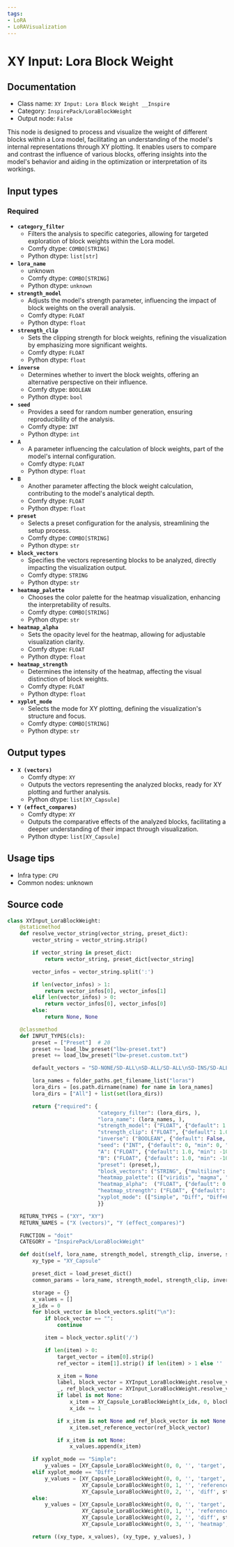 ```yaml
---
tags:
- LoRA
- LoRAVisualization
---
```


# XY Input: Lora Block Weight
## Documentation
- Class name: `XY Input: Lora Block Weight __Inspire`
- Category: `InspirePack/LoraBlockWeight`
- Output node: `False`

This node is designed to process and visualize the weight of different blocks within a Lora model, facilitating an understanding of the model's internal representations through XY plotting. It enables users to compare and contrast the influence of various blocks, offering insights into the model's behavior and aiding in the optimization or interpretation of its workings.
## Input types
### Required
- **`category_filter`**
    - Filters the analysis to specific categories, allowing for targeted exploration of block weights within the Lora model.
    - Comfy dtype: `COMBO[STRING]`
    - Python dtype: `list[str]`
- **`lora_name`**
    - unknown
    - Comfy dtype: `COMBO[STRING]`
    - Python dtype: `unknown`
- **`strength_model`**
    - Adjusts the model's strength parameter, influencing the impact of block weights on the overall analysis.
    - Comfy dtype: `FLOAT`
    - Python dtype: `float`
- **`strength_clip`**
    - Sets the clipping strength for block weights, refining the visualization by emphasizing more significant weights.
    - Comfy dtype: `FLOAT`
    - Python dtype: `float`
- **`inverse`**
    - Determines whether to invert the block weights, offering an alternative perspective on their influence.
    - Comfy dtype: `BOOLEAN`
    - Python dtype: `bool`
- **`seed`**
    - Provides a seed for random number generation, ensuring reproducibility of the analysis.
    - Comfy dtype: `INT`
    - Python dtype: `int`
- **`A`**
    - A parameter influencing the calculation of block weights, part of the model's internal configuration.
    - Comfy dtype: `FLOAT`
    - Python dtype: `float`
- **`B`**
    - Another parameter affecting the block weight calculation, contributing to the model's analytical depth.
    - Comfy dtype: `FLOAT`
    - Python dtype: `float`
- **`preset`**
    - Selects a preset configuration for the analysis, streamlining the setup process.
    - Comfy dtype: `COMBO[STRING]`
    - Python dtype: `str`
- **`block_vectors`**
    - Specifies the vectors representing blocks to be analyzed, directly impacting the visualization output.
    - Comfy dtype: `STRING`
    - Python dtype: `str`
- **`heatmap_palette`**
    - Chooses the color palette for the heatmap visualization, enhancing the interpretability of results.
    - Comfy dtype: `COMBO[STRING]`
    - Python dtype: `str`
- **`heatmap_alpha`**
    - Sets the opacity level for the heatmap, allowing for adjustable visualization clarity.
    - Comfy dtype: `FLOAT`
    - Python dtype: `float`
- **`heatmap_strength`**
    - Determines the intensity of the heatmap, affecting the visual distinction of block weights.
    - Comfy dtype: `FLOAT`
    - Python dtype: `float`
- **`xyplot_mode`**
    - Selects the mode for XY plotting, defining the visualization's structure and focus.
    - Comfy dtype: `COMBO[STRING]`
    - Python dtype: `str`
## Output types
- **`X (vectors)`**
    - Comfy dtype: `XY`
    - Outputs the vectors representing the analyzed blocks, ready for XY plotting and further analysis.
    - Python dtype: `list[XY_Capsule]`
- **`Y (effect_compares)`**
    - Comfy dtype: `XY`
    - Outputs the comparative effects of the analyzed blocks, facilitating a deeper understanding of their impact through visualization.
    - Python dtype: `list[XY_Capsule]`
## Usage tips
- Infra type: `CPU`
- Common nodes: unknown


## Source code
```python
class XYInput_LoraBlockWeight:
    @staticmethod
    def resolve_vector_string(vector_string, preset_dict):
        vector_string = vector_string.strip()

        if vector_string in preset_dict:
            return vector_string, preset_dict[vector_string]

        vector_infos = vector_string.split(':')

        if len(vector_infos) > 1:
            return vector_infos[0], vector_infos[1]
        elif len(vector_infos) > 0:
            return vector_infos[0], vector_infos[0]
        else:
            return None, None

    @classmethod
    def INPUT_TYPES(cls):
        preset = ["Preset"]  # 20
        preset += load_lbw_preset("lbw-preset.txt")
        preset += load_lbw_preset("lbw-preset.custom.txt")

        default_vectors = "SD-NONE/SD-ALL\nSD-ALL/SD-ALL\nSD-INS/SD-ALL\nSD-IND/SD-ALL\nSD-INALL/SD-ALL\nSD-MIDD/SD-ALL\nSD-MIDD0.2/SD-ALL\nSD-MIDD0.8/SD-ALL\nSD-MOUT/SD-ALL\nSD-OUTD/SD-ALL\nSD-OUTS/SD-ALL\nSD-OUTALL/SD-ALL"

        lora_names = folder_paths.get_filename_list("loras")
        lora_dirs = [os.path.dirname(name) for name in lora_names]
        lora_dirs = ["All"] + list(set(lora_dirs))

        return {"required": {
                             "category_filter": (lora_dirs, ),
                             "lora_name": (lora_names, ),
                             "strength_model": ("FLOAT", {"default": 1.0, "min": -10.0, "max": 10.0, "step": 0.01}),
                             "strength_clip": ("FLOAT", {"default": 1.0, "min": -10.0, "max": 10.0, "step": 0.01}),
                             "inverse": ("BOOLEAN", {"default": False, "label_on": "True", "label_off": "False"}),
                             "seed": ("INT", {"default": 0, "min": 0, "max": 0xffffffffffffffff}),
                             "A": ("FLOAT", {"default": 1.0, "min": -10.0, "max": 10.0, "step": 0.01}),
                             "B": ("FLOAT", {"default": 1.0, "min": -10.0, "max": 10.0, "step": 0.01}),
                             "preset": (preset,),
                             "block_vectors": ("STRING", {"multiline": True, "default": default_vectors, "placeholder": "{target vector}/{reference vector}", "pysssss.autocomplete": False}),
                             "heatmap_palette": (["viridis", "magma", "plasma", "inferno", "cividis"], ),
                             "heatmap_alpha":  ("FLOAT", {"default": 0.8, "min": 0.0, "max": 1.0, "step": 0.01}),
                             "heatmap_strength": ("FLOAT", {"default": 1.5, "min": 0.0, "max": 10.0, "step": 0.01}),
                             "xyplot_mode": (["Simple", "Diff", "Diff+Heatmap"],),
                             }}

    RETURN_TYPES = ("XY", "XY")
    RETURN_NAMES = ("X (vectors)", "Y (effect_compares)")

    FUNCTION = "doit"
    CATEGORY = "InspirePack/LoraBlockWeight"

    def doit(self, lora_name, strength_model, strength_clip, inverse, seed, A, B, preset, block_vectors, heatmap_palette, heatmap_alpha, heatmap_strength, xyplot_mode, category_filter=None):
        xy_type = "XY_Capsule"

        preset_dict = load_preset_dict()
        common_params = lora_name, strength_model, strength_clip, inverse, block_vectors, seed, A, B, heatmap_palette, heatmap_alpha, heatmap_strength, xyplot_mode

        storage = {}
        x_values = []
        x_idx = 0
        for block_vector in block_vectors.split("\n"):
            if block_vector == "":
                continue

            item = block_vector.split('/')

            if len(item) > 0:
                target_vector = item[0].strip()
                ref_vector = item[1].strip() if len(item) > 1 else ''

                x_item = None
                label, block_vector = XYInput_LoraBlockWeight.resolve_vector_string(target_vector, preset_dict)
                _, ref_block_vector = XYInput_LoraBlockWeight.resolve_vector_string(ref_vector, preset_dict)
                if label is not None:
                    x_item = XY_Capsule_LoraBlockWeight(x_idx, 0, block_vector, label, storage, common_params)
                    x_idx += 1

                if x_item is not None and ref_block_vector is not None:
                    x_item.set_reference_vector(ref_block_vector)

                if x_item is not None:
                    x_values.append(x_item)

        if xyplot_mode == "Simple":
            y_values = [XY_Capsule_LoraBlockWeight(0, 0, '', 'target', storage, common_params)]
        elif xyplot_mode == "Diff":
            y_values = [XY_Capsule_LoraBlockWeight(0, 0, '', 'target', storage, common_params),
                        XY_Capsule_LoraBlockWeight(0, 1, '', 'reference', storage, common_params),
                        XY_Capsule_LoraBlockWeight(0, 2, '', 'diff', storage, common_params)]
        else:
            y_values = [XY_Capsule_LoraBlockWeight(0, 0, '', 'target', storage, common_params),
                        XY_Capsule_LoraBlockWeight(0, 1, '', 'reference', storage, common_params),
                        XY_Capsule_LoraBlockWeight(0, 2, '', 'diff', storage, common_params),
                        XY_Capsule_LoraBlockWeight(0, 3, '', 'heatmap', storage, common_params)]

        return ((xy_type, x_values), (xy_type, y_values), )

```
